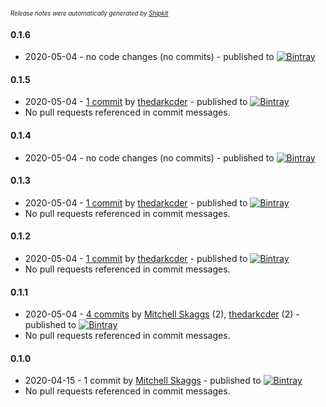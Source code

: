 <sup><sup>*Release notes were automatically generated by [Shipkit](http://shipkit.org/)*</sup></sup>

#### 0.1.6
 - 2020-05-04 - no code changes (no commits) - published to [![Bintray](https://img.shields.io/badge/Bintray-0.1.6-green.svg)](https://bintray.com/thedarkcder/maven/classpath-resource-extractor/0.1.6)

#### 0.1.5
 - 2020-05-04 - [1 commit](https://github.com/thedarkcder/classpath-resource-extractor/compare/v0.1.4...v0.1.5) by [thedarkcder](https://github.com/thedarkcder) - published to [![Bintray](https://img.shields.io/badge/Bintray-0.1.5-green.svg)](https://bintray.com/thedarkcder/maven/classpath-resource-extractor/0.1.5)
 - No pull requests referenced in commit messages.

#### 0.1.4
 - 2020-05-04 - no code changes (no commits) - published to [![Bintray](https://img.shields.io/badge/Bintray-0.1.4-green.svg)](https://bintray.com/thedarkcder/maven/classpath-resource-extractor/0.1.4)

#### 0.1.3
 - 2020-05-04 - [1 commit](https://github.com/bsket/classpath-resource-extractor/compare/v0.1.2...v0.1.3) by [thedarkcder](https://github.com/thedarkcder) - published to [![Bintray](https://img.shields.io/badge/Bintray-0.1.3-green.svg)](https://bintray.com/thedarkcder/maven/classpath-resource-extractor/0.1.3)
 - No pull requests referenced in commit messages.

#### 0.1.2
 - 2020-05-04 - [1 commit](https://github.com/bsket/classpath-resource-extractor/compare/v0.1.1...v0.1.2) by [thedarkcder](https://github.com/thedarkcder) - published to [![Bintray](https://img.shields.io/badge/Bintray-0.1.2-green.svg)](https://bintray.com/bsket/maven/classpath-resource-extractor/0.1.2)
 - No pull requests referenced in commit messages.

#### 0.1.1
 - 2020-05-04 - [4 commits](https://github.com/bsket/classpath-resource-extractor/compare/v0.1.0...v0.1.1) by [Mitchell Skaggs](https://github.com/magneticflux-) (2), [thedarkcder](https://github.com/thedarkcder) (2) - published to [![Bintray](https://img.shields.io/badge/Bintray-0.1.1-green.svg)](https://bintray.com/bsket/maven/classpath-resource-extractor/0.1.1)
 - No pull requests referenced in commit messages.

#### 0.1.0
 - 2020-04-15 - 1 commit by [Mitchell Skaggs](https://github.com/magneticflux-) - published to [![Bintray](https://img.shields.io/badge/Bintray-0.1.0-green.svg)](https://bintray.com/magneticflux/maven/classpath-resource-extractor/0.1.0)
 - No pull requests referenced in commit messages.

